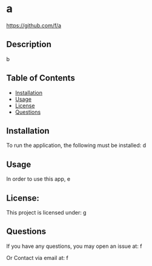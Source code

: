 
  # a
  https://github.com/f/a
  ## Description
  b

  ## Table of Contents
  * [Installation](#installation)
  * [Usage](#usage)
  * [License](#license)
  * [Questions](#questions)

  ## Installation
  To run the application, the following must be installed:
  d

  ## Usage
  In order to use this app,
  e
  

  ## License:
  This project is licensed under:
  g

  ## Questions
  If you have any questions, you may open an issue at:
  f
  
  Or Contact via email at:
  f
